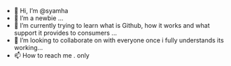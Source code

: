- 👋 Hi, I’m @syamha
- 👀 I’m a newbie ...
- 🌱 I’m currently trying to learn what is Github, how it works and what support it provides to consumers ...
- 💞️ I’m looking to collaborate on with everyone once i fully understands its working...
- 📫 How to reach me . only 

<!---
syamha/syamha is a ✨ special ✨ repository because its `README.md` (this file) appears on your GitHub profile.
You can click the Preview link to take a look at your changes.
--->

